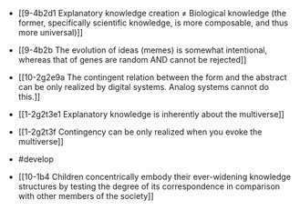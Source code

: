 - [[9-4b2d1 Explanatory knowledge creation ≠ Biological knowledge (the former, specifically scientific knowledge, is more composable, and thus more universal)]]
- [[9-4b2b The evolution of ideas (memes) is somewhat intentional, whereas that of genes are random AND cannot be rejected]]
- [[10-2g2e9a The contingent relation between the form and the abstract can be only realized by digital systems. Analog systems cannot do this.]]

- [[1-2g2t3e1 Explanatory knowledge is inherently about the multiverse]]
- [[1-2g2t3f Contingency can be only realized when you evoke the multiverse]]

- #develop

- [[10-1b4 Children concentrically embody their ever-widening knowledge structures by testing the degree of its correspondence in comparison with other members of the society]]
